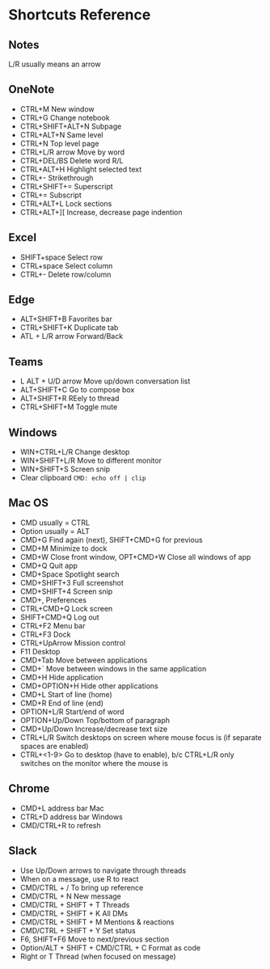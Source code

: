 # Shortcuts Reference

## Notes
L/R usually means an arrow

## OneNote
* CTRL+M New window
* CTRL+G Change notebook
* CTRL+SHIFT+ALT+N Subpage
* CTRL+ALT+N Same level
* CTRL+N Top level page
* CTRL+L/R arrow Move by word
* CTRL+DEL/BS Delete word R/L
* CTRL+ALT+H Highlight selected text
* CTRL+- Strikethrough
* CTRL+SHIFT+= Superscript
* CTRL+= Subscript
* CTRL+ALT+L Lock sections
* CTRL+ALT+][ Increase, decrease page indention

## Excel
* SHIFT+space Select row
* CTRL+space Select column
* CTRL+- Delete row/column

## Edge
* ALT+SHIFT+B Favorites bar
* CTRL+SHIFT+K Duplicate tab
* ATL + L/R arrow Forward/Back

## Teams
* L ALT + U/D arrow Move up/down conversation list
* ALT+SHIFT+C Go to compose box
* ALT+SHIFT+R REely to thread
* CTRL+SHIFT+M Toggle mute

## Windows
* WIN+CTRL+L/R Change desktop
* WIN+SHIFT+L/R Move to different monitor
* WIN+SHIFT+S Screen snip
* Clear clipboard `CMD: echo off | clip`

## Mac OS
* CMD usually = CTRL
* Option usually = ALT
* CMD+G Find again (next), SHIFT+CMD+G for previous
* CMD+M Minimize to dock
* CMD+W Close front window, OPT+CMD+W Close all windows of app
* CMD+Q Quit app
* CMD+Space Spotlight search
* CMD+SHIFT+3 Full screenshot 
* CMD+SHIFT+4 Screen snip 
* CMD+, Preferences
* CTRL+CMD+Q Lock screen
* SHIFT+CMD+Q Log out
* CTRL+F2 Menu bar
* CTRL+F3 Dock
* CTRL+UpArrow Mission control
* F11 Desktop
* CMD+Tab Move between applications
* CMD+` Move between windows in the same application
* CMD+H Hide application
* CMD+OPTION+H Hide other applications
* CMD+L Start of line (home)
* CMD+R End of line (end)
* OPTION+L/R Start/end of word
* OPTION+Up/Down Top/bottom of paragraph
* CMD+Up/Down Increase/decrease text size
* CTRL+L/R Switch desktops on screen where mouse focus is (if separate spaces are enabled)
* CTRL+<1-9> Go to desktop (have to enable), b/c CTRL+L/R only switches on the monitor where the mouse is

## Chrome
* CMD+L address bar Mac
* CTRL+D address bar Windows
* CMD/CTRL+R to refresh


## Slack
* Use Up/Down arrows to navigate through threads
* When on a message, use R to react
* CMD/CTRL + / To bring up reference
* CMD/CTRL + N New message
* CMD/CTRL + SHIFT + T Threads
* CMD/CTRL + SHIFT + K All DMs
* CMD/CTRL + SHIFT + M Mentions & reactions
* CMD/CTRL + SHIFT + Y Set status
* F6, SHIFT+F6 Move to next/previous section
* Option/ALT + SHIFT + CMD/CTRL + C Format as code
* Right or T Thread (when focused on message)
